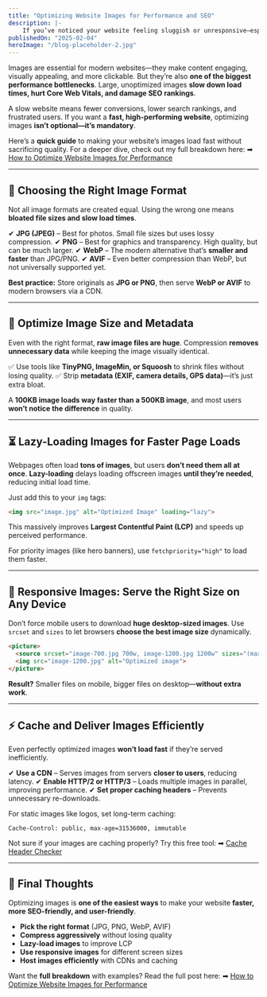 ```yaml
---
title: "Optimizing Website Images for Performance and SEO"
description: |-
    If you’ve noticed your website feeling sluggish or unresponsive—especially during animations—you might be running into Long Animation Frames (LoAFs). LoAFs happen when a browser takes longer than 50 milliseconds to render an animation frame, leading to a janky experience that can frustrate users.
publishedOn: "2025-02-04"
heroImage: "/blog-placeholder-2.jpg"
---
```


Images are essential for modern websites—they make content engaging, visually appealing, and more clickable. But they’re also **one of the biggest performance bottlenecks**. Large, unoptimized images **slow down load times, hurt Core Web Vitals, and damage SEO rankings**.

A slow website means fewer conversions, lower search rankings, and frustrated users. If you want a **fast, high-performing website**, optimizing images **isn’t optional—it’s mandatory**.

Here’s a **quick guide** to making your website’s images load fast without sacrificing quality. For a deeper dive, check out my full breakdown here:
➡ [How to Optimize Website Images for Performance](https://requestmetrics.com/web-performance/high-performance-images/)

---

## 📸 Choosing the Right Image Format

Not all image formats are created equal. Using the wrong one means **bloated file sizes and slow load times**.

✔ **JPG (JPEG)** – Best for photos. Small file sizes but uses lossy compression.
✔ **PNG** – Best for graphics and transparency. High quality, but can be much larger.
✔ **WebP** – The modern alternative that’s **smaller and faster** than JPG/PNG.
✔ **AVIF** – Even better compression than WebP, but not universally supported yet.

**Best practice:** Store originals as **JPG or PNG**, then serve **WebP or AVIF** to modern browsers via a CDN.

---

## 🔧 Optimize Image Size and Metadata

Even with the right format, **raw image files are huge**. Compression **removes unnecessary data** while keeping the image visually identical.

✅ Use tools like **TinyPNG, ImageMin, or Squoosh** to shrink files without losing quality.
✅ Strip **metadata (EXIF, camera details, GPS data)**—it’s just extra bloat.

A **100KB image loads way faster than a 500KB image**, and most users **won’t notice the difference** in quality.

---

## ⏳ Lazy-Loading Images for Faster Page Loads

Webpages often load **tons of images**, but users **don’t need them all at once**. **Lazy-loading** delays loading offscreen images **until they’re needed**, reducing initial load time.

Just add this to your `img` tags:

```html
<img src="image.jpg" alt="Optimized Image" loading="lazy">
```

This massively improves **Largest Contentful Paint (LCP)** and speeds up perceived performance.

For priority images (like hero banners), use `fetchpriority="high"` to load them faster.

---

## 📱 Responsive Images: Serve the Right Size on Any Device

Don’t force mobile users to download **huge desktop-sized images**. Use `srcset` and `sizes` to let browsers **choose the best image size** dynamically.

```html
<picture>
  <source srcset="image-700.jpg 700w, image-1200.jpg 1200w" sizes="(max-width: 1200px) 100vw, 1200px">
  <img src="image-1200.jpg" alt="Optimized image">
</picture>
```

**Result?** Smaller files on mobile, bigger files on desktop—**without extra work**.

---

## ⚡ Cache and Deliver Images Efficiently

Even perfectly optimized images **won’t load fast** if they’re served inefficiently.

✔ **Use a CDN** – Serves images from servers **closer to users**, reducing latency.
✔ **Enable HTTP/2 or HTTP/3** – Loads multiple images in parallel, improving performance.
✔ **Set proper caching headers** – Prevents unnecessary re-downloads.

For static images like logos, set long-term caching:

```
Cache-Control: public, max-age=31536000, immutable
```

Not sure if your images are caching properly? Try this free tool:
➡ [Cache Header Checker](https://requestmetrics.com/resources/tools/http-cache-checker/)

---

## 🚀 Final Thoughts

Optimizing images is **one of the easiest ways** to make your website **faster, more SEO-friendly, and user-friendly**.

- **Pick the right format** (JPG, PNG, WebP, AVIF)
- **Compress aggressively** without losing quality
- **Lazy-load images** to improve LCP
- **Use responsive images** for different screen sizes
- **Host images efficiently** with CDNs and caching

Want the **full breakdown** with examples? Read the full post here:
➡ [How to Optimize Website Images for Performance](https://requestmetrics.com/web-performance/high-performance-images/)